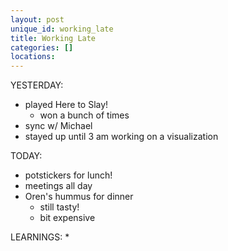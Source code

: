 ```yaml
---
layout: post
unique_id: working_late
title: Working Late
categories: []
locations: 
---
```


YESTERDAY:
* played Here to Slay!
  * won a bunch of times
* sync w/ Michael
* stayed up until 3 am working on a visualization

TODAY:
* potstickers for lunch!
* meetings all day
* Oren's hummus for dinner
  * still tasty!
  * bit expensive

LEARNINGS:
* 
